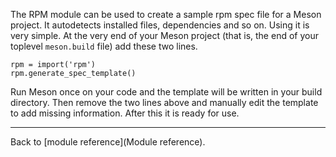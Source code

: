 The RPM module can be used to create a sample rpm spec file for a Meson project. It autodetects installed files, dependencies and so on. Using it is very simple. At the very end of your Meson project (that is, the end of your toplevel `meson.build` file) add these two lines.

    rpm = import('rpm')
    rpm.generate_spec_template()

Run Meson once on your code and the template will be written in your build directory. Then remove the two lines above and manually edit the template to add missing information. After this it is ready for use.

---

Back to [module reference](Module reference).
